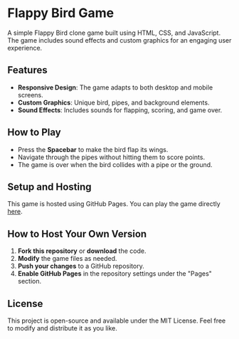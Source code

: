 # Flappy Bird Game

A simple Flappy Bird clone game built using HTML, CSS, and JavaScript. The game includes sound effects and custom graphics for an engaging user experience.

## Features

- **Responsive Design**: The game adapts to both desktop and mobile screens.
- **Custom Graphics**: Unique bird, pipes, and background elements.
- **Sound Effects**: Includes sounds for flapping, scoring, and game over.

## How to Play

- Press the **Spacebar** to make the bird flap its wings.
- Navigate through the pipes without hitting them to score points.
- The game is over when the bird collides with a pipe or the ground.

## Setup and Hosting

This game is hosted using GitHub Pages. You can play the game directly [here](https://yourusername.github.io/flappy-bird-game/).

## How to Host Your Own Version

1. **Fork this repository** or **download** the code.
2. **Modify** the game files as needed.
3. **Push your changes** to a GitHub repository.
4. **Enable GitHub Pages** in the repository settings under the "Pages" section.

## License

This project is open-source and available under the MIT License. Feel free to modify and distribute it as you like.
